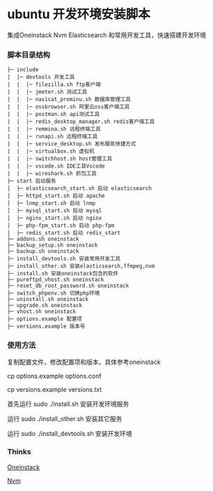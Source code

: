 # ubuntu 开发环境安装脚本

集成Oneinstack Nvm Elasticsearch 和常用开发工具，快速搭建开发环境



### 脚本目录结构

```
├─ include
|  |─ devtools 开发工具
|  |  |─ filezilla.sh ftp客户端
|  |  |─ jmeter.sh 测试工具
|  |  |─ navicat_preminu.sh 数据库管理工具
|  |  |─ ossbrowser.sh 阿里云oss客户端工具
|  |  |─ postman.sh api测试工具
|  |  |─ redis_desktop_manager.sh redis客户端工具
|  |  |─ remmina.sh 远程终端工具
|  |  |─ runapi.sh 远程终端工具
|  |  |─ service_desktop.sh 发布服务快捷方式
|  |  |─ virtualbox.sh 虚拟机
|  |  |─ switchhost.sh host管理工具
|  |  |─ vscode.sh IDE工具Vscode
|  |  |─ wireshark.sh 抓包工具
├─ start 启动服务
│  ├─ elasticsearch_start.sh 启动 elasticsearch
│  ├─ httpd_start.sh 启动 apache
│  ├─ lnmp_start.sh 启动 lnmp
│  ├─ mysql_start.sh 启动 mysql
│  ├─ nginx_start.sh 启动 nginx
│  ├─ php-fpm_start.sh 启动 php-fpm
│  ├─ redis_start.sh 启动 redis_start
├─ addons.sh oneinstack 
├─ backup_setup.sh oneinstack
├─ backup.sh oneinstack
├─ install_devtools.sh 安装常用开发工具
├─ install_other.sh 安装elasticsearch,ffmpeg,nvm
├─ install.sh 安装oneinstack包含的软件
├─ pureftpd_vhost.sh oneinstack
├─ reset_db_root_password.sh oneinstack
├─ switch_phpenv.sh 切换php环境
├─ uninstall.sh oneinstack
├─ upgrade.sh oneinstack
├─ vhost.sh oneinstack
├─ options.example 配置项
├─ versions.example 版本号
```

### 使用方法

复制配置文件，修改配置项和版本，具体参考oneinstack

cp options.example options.conf

cp versions.example versions.txt

首先运行 sudo ./install.sh 安装开发环境服务

运行 sudo ./install_other.sh 安装其它服务

运行 sudo ./install_devtools.sh 安装开发环境

### Thinks

[Oneinstack](https://github.com/oneinstack/oneinstack)

[Nvm](https://github.com/nvm-sh/nvm)

